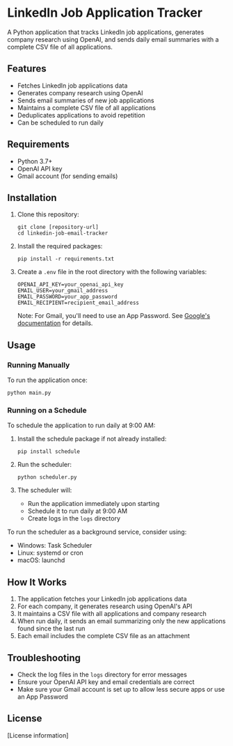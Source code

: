 # LinkedIn Job Application Tracker

A Python application that tracks LinkedIn job applications, generates company research using OpenAI, and sends daily email summaries with a complete CSV file of all applications.

## Features

- Fetches LinkedIn job applications data
- Generates company research using OpenAI
- Sends email summaries of new job applications
- Maintains a complete CSV file of all applications
- Deduplicates applications to avoid repetition
- Can be scheduled to run daily

## Requirements

- Python 3.7+
- OpenAI API key
- Gmail account (for sending emails)

## Installation

1. Clone this repository:
   ```
   git clone [repository-url]
   cd linkedin-job-email-tracker
   ```

2. Install the required packages:
   ```
   pip install -r requirements.txt
   ```

3. Create a `.env` file in the root directory with the following variables:
   ```
   OPENAI_API_KEY=your_openai_api_key
   EMAIL_USER=your_gmail_address
   EMAIL_PASSWORD=your_app_password
   EMAIL_RECIPIENT=recipient_email_address
   ```
   Note: For Gmail, you'll need to use an App Password. See [Google's documentation](https://support.google.com/accounts/answer/185833) for details.

## Usage

### Running Manually

To run the application once:

```
python main.py
```

### Running on a Schedule

To schedule the application to run daily at 9:00 AM:

1. Install the schedule package if not already installed:
   ```
   pip install schedule
   ```

2. Run the scheduler:
   ```
   python scheduler.py
   ```
   
3. The scheduler will:
   - Run the application immediately upon starting
   - Schedule it to run daily at 9:00 AM
   - Create logs in the `logs` directory

To run the scheduler as a background service, consider using:
- Windows: Task Scheduler
- Linux: systemd or cron
- macOS: launchd

## How It Works

1. The application fetches your LinkedIn job applications data
2. For each company, it generates research using OpenAI's API
3. It maintains a CSV file with all applications and company research
4. When run daily, it sends an email summarizing only the new applications found since the last run
5. Each email includes the complete CSV file as an attachment

## Troubleshooting

- Check the log files in the `logs` directory for error messages
- Ensure your OpenAI API key and email credentials are correct
- Make sure your Gmail account is set up to allow less secure apps or use an App Password

## License

[License information] 